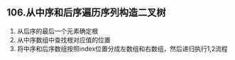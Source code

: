 ## 106.从中序和后序遍历序列构造二叉树

1. 从后序的最后一个元素确定根
2. 从中序数组中查找根对应值的位置
3. 将中序和后序数组按照index位置分成左数组和右数组，然后递归执行1,2流程
